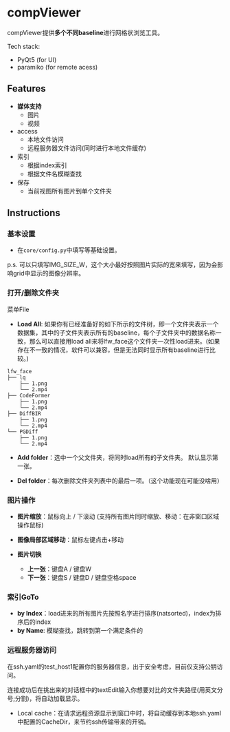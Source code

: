 # compViewer

compViewer提供**多个不同baseline**进行网格状浏览工具。

Tech stack:
- PyQt5 (for UI)
- paramiko (for remote acess)

## Features

- **媒体支持**
    - 图片
    - 视频
- access
    - 本地文件访问
    - 远程服务器文件访问(同时进行本地文件缓存)
- 索引
    - 根据index索引
    - 根据文件名模糊查找
- 保存
    - 当前视图所有图片到单个文件夹

## Instructions
### 基本设置

- 在`core/config.py`中填写等基础设置。

p.s. 可以只填写IMG_SIZE_W，这个大小最好按照图片实际的宽来填写，因为会影响grid中显示的图像分辨率。

### 打开/删除文件夹
菜单File
- **Load All**: 如果你有已经准备好的如下所示的文件树，即一个文件夹表示一个数据集，其中的子文件夹表示所有的baseline，每个子文件夹中的数据名称一致，那么可以直接用load all来将lfw_face这个文件夹一次性load进来。(如果存在不一致的情况，软件可以兼容，但是无法同时显示所有baseline进行比较。)

```
lfw_face
├── lq
    ├── 1.png
    └── 2.mp4
├── CodeFormer
    ├── 1.png
    └── 2.mp4
├── DiffBIR
    ├── 1.png
    └── 2.mp4
└── PGDiff
    ├── 1.png
    └── 2.mp4
```

- **Add folder**：选中一个父文件夹，将同时load所有的子文件夹。
默认显示第一张。

- **Del folder**：每次删除文件夹列表中的最后一项。（这个功能现在可能没啥用）

### 图片操作

- **图片缩放**：鼠标向上 / 下滚动
(支持所有图片同时缩放、移动：在非窗口区域操作鼠标)

- **图像局部区域移动**：鼠标左键点击+移动

- **图片切换**
    - **上一张**：键盘A / 键盘W
    - **下一张**：键盘S / 键盘D / 键盘空格space

### 索引GoTo

- **by Index**：load进来的所有图片先按照名字进行排序(natsorted)，index为排序后的index
- **by Name**: 模糊查找，跳转到第一个满足条件的

### 远程服务器访问
在ssh.yaml的test_host1配置你的服务器信息，出于安全考虑，目前仅支持公钥访问。

连接成功后在挑出来的对话框中的textEdit输入你想要对比的文件夹路径(用英文分号;分割)，将自动加载显示。

- Local cache：在请求远程资源显示到窗口中时，将自动缓存到本地ssh.yaml中配置的CacheDir，来节约ssh传输带来的开销。